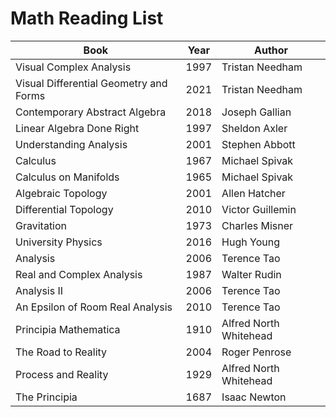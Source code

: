 # Math Reading List

| Book | Year | Author |
| --- | --- | --- |
| Visual Complex Analysis | 1997 | Tristan Needham |
| Visual Differential Geometry and Forms | 2021 | Tristan Needham |
| Contemporary Abstract Algebra | 2018 | Joseph Gallian |
| Linear Algebra Done Right | 1997 | Sheldon Axler |
| Understanding Analysis | 2001 | Stephen Abbott |
| Calculus | 1967 | Michael Spivak |
| Calculus on Manifolds | 1965 | Michael Spivak |
| Algebraic Topology | 2001 | Allen Hatcher |
| Differential Topology | 2010 | Victor Guillemin |
| Gravitation | 1973 | Charles Misner |
| University Physics | 2016 | Hugh Young |
| Analysis | 2006 | Terence Tao |
| Real and Complex Analysis | 1987 | Walter Rudin |
| Analysis II | 2006 | Terence Tao |
| An Epsilon of Room Real Analysis | 2010 | Terence Tao |
| Principia Mathematica | 1910 | Alfred North Whitehead |
| The Road to Reality | 2004 | Roger Penrose |
| Process and Reality | 1929 | Alfred North Whitehead |
| The Principia | 1687 | Isaac Newton |
